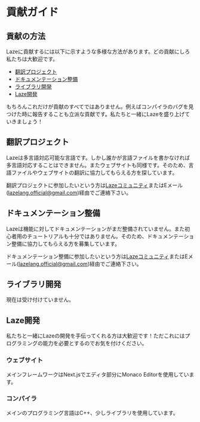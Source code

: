 # 貢献ガイド

## 貢献の方法

Lazeに貢献するには以下に示すような多様な方法があります。どの貢献にしろ私たちは大歓迎です。

- [翻訳プロジェクト](#翻訳プロジェクト)
- [ドキュメンテーション整備](#ドキュメンテーション整備)
- [ライブラリ開発](#ライブラリ開発)
- [Laze開発](#Laze開発)

もちろんこれだけが貢献のすべてではありません。例えばコンパイラのバグを見つけた時に報告することも立派な貢献です。私たちと一緒にLazeを盛り上げていきましょう！

## 翻訳プロジェクト

Lazeは多言語対応可能な言語です。しかし誰かが言語ファイルを書かなければ多言語対応することはできません。またウェブサイトも同様です。そのため、言語ファイルやウェブサイトの翻訳に協力してもらえる方を探しています。

翻訳プロジェクトに参加したいという方は[Lazeコミュニティ](https://discord.gg/K3prMrmS7e)またはEメール([lazelang.official@gmail.com](mailto:lazelang.official@gmail.com))経由でご連絡下さい。

## ドキュメンテーション整備

Lazeは機能に対してドキュメンテーションがまだ整備されていません。また初心者用のチュートリアルも十分ではありません。そのため、ドキュメンテーション整備に協力してもらえる方を募集しています。

ドキュメンテーション整備に参加したいという方は[Lazeコミュニティ](https://discord.gg/K3prMrmS7e)またはEメール([lazelang.official@gmail.com](mailto:lazelang.official@gmail.com))経由でご連絡下さい。

## ライブラリ開発

現在は受け付けていません。

## Laze開発

私たちと一緒にLazeの開発を手伝ってくれる方は大歓迎です！ただこれにはプログラミングの能力を必要とするのでお気を付けください。

### ウェブサイト

メインフレームワークはNext.jsでエディタ部分にMonaco Editorを使用しています。

### コンパイラ

メインのプログラミング言語はC++、少しライブラリを使用しています。
